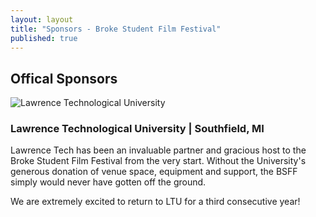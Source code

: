 ```yaml
---
layout: layout
title: "Sponsors - Broke Student Film Festival"
published: true
---
```


## **Offical Sponsors**

![Lawrence Technological University](/source/about/sponsors/LTU-2011%20Small.png)

### **Lawrence Technological University | Southfield, MI**

Lawrence Tech has been an invaluable partner and gracious host to the Broke Student Film Festival from the very start.  Without the University's generous donation of venue space, equipment and support, the BSFF simply would never have gotten off the ground.

We are extremely excited to return to LTU for a third consecutive year!